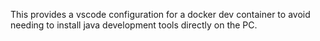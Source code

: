 This provides a vscode configuration for a docker dev container to avoid needing to install java
development tools directly on the PC.
